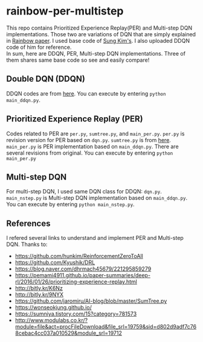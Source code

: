 # rainbow-per-multistep

This repo contains Prioritized Experience Replay(PER) and Multi-step DQN implementations. Those two are variations of DQN that are simply explained in [Rainbow paper](https://arxiv.org/abs/1710.02298). I used base code of [Sung Kim's](https://github.com/hunkim/ReinforcementZeroToAll/blob/master/dqn.py). I also uploaded DDQN code of him for reference.<br>
In sum, here are DDQN, PER, Multi-step DQN implementations. Three of them shares same base code so see and easily compare!

## Double DQN (DDQN)
DDQN codes are from [here](https://github.com/hunkim/ReinforcementZeroToAll/blob/master/07_3_dqn_2015_cartpole.py). You can execute by entering `python main_ddqn.py`.

## Prioritized Experience Replay (PER)
Codes related to PER are `per.py`, `sumtree.py`, and `main_per.py`. `per.py` is revision version for PER based on `dqn.py`. `sumtree.py` is from [here](https://github.com/rlcode/reinforcement-learning/blob/master/2-cartpole/1-dqn/SumTree.py). `main_per.py` is PER implementation based on `main_ddqn.py`. There are several revisions from original. You can execute by entering `python main_per.py`

## Multi-step DQN
For multi-step DQN, I used same DQN class for DDQN: `dqn.py`. `main_nstep.py` is Multi-step DQN implementation based on `main_ddqn.py`. You can execute by entering `python main_nstep.py`.

## References
I refered several links to understand and implement PER and Multi-step DQN. Thanks to:
* https://github.com/hunkim/ReinforcementZeroToAll
* https://github.com/Kyushik/DRL
* https://blog.naver.com/dhrmach45679/221295859279
* https://pemami4911.github.io/paper-summaries/deep-rl/2016/01/26/prioritizing-experience-replay.html
* http://bitly.kr/K6Nz
* http://bitly.kr/9NYX
* https://github.com/jaromiru/AI-blog/blob/master/SumTree.py
* https://wonseokjung.github.io/
* https://sumniya.tistory.com/15?category=781573
* http://www.modulabs.co.kr/?module=file&act=procFileDownload&file_srl=19759&sid=d802d9adf7c768cebac4cc037a010529&module_srl=19712